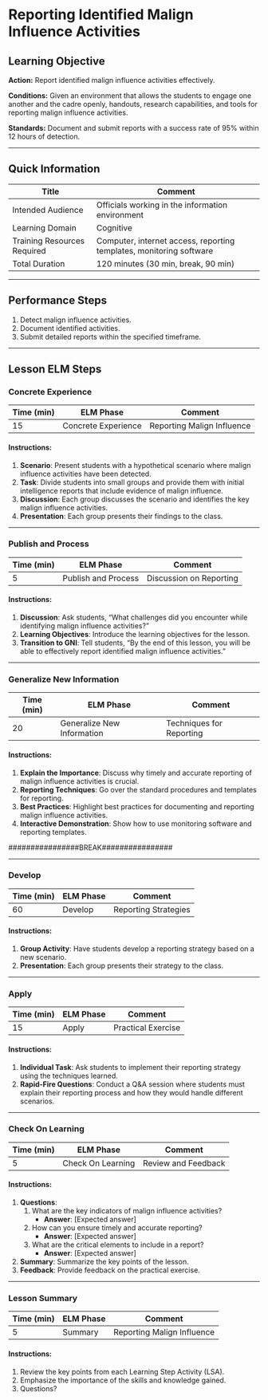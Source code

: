 # Reporting Identified Malign Influence Activities

## Learning Objective
**Action:** Report identified malign influence activities effectively.

**Conditions:** 
Given an environment that allows the students to engage one another and the cadre openly, handouts, research capabilities, and tools for reporting malign influence activities.

**Standards:** 
Document and submit reports with a success rate of 95% within 12 hours of detection.

---

## Quick Information
| Title                       | Comment                                       |
| --------------------------- | --------------------------------------------- |
| Intended Audience           | Officials working in the information environment |
| Learning Domain             | Cognitive                                     |
| Training Resources Required | Computer, internet access, reporting templates, monitoring software |
| Total Duration              | 120 minutes (30 min, break, 90 min)           |

---

## Performance Steps
1. Detect malign influence activities.
2. Document identified activities.
3. Submit detailed reports within the specified timeframe.

---

## Lesson ELM Steps

### Concrete Experience
| Time (min) | ELM Phase            | Comment                     |
| ---------- | -------------------- | --------------------------- |
| 15         | Concrete Experience  | Reporting Malign Influence  |

#### Instructions:
1. **Scenario**: Present students with a hypothetical scenario where malign influence activities have been detected.
2. **Task**: Divide students into small groups and provide them with initial intelligence reports that include evidence of malign influence.
3. **Discussion**: Each group discusses the scenario and identifies the key malign influence activities.
4. **Presentation**: Each group presents their findings to the class.

---

### Publish and Process
| Time (min) | ELM Phase            | Comment                     |
| ---------- | -------------------- | --------------------------- |
| 5          | Publish and Process  | Discussion on Reporting     |

#### Instructions:
1. **Discussion**: Ask students, “What challenges did you encounter while identifying malign influence activities?”
2. **Learning Objectives**: Introduce the learning objectives for the lesson.
3. **Transition to GNI**: Tell students, “By the end of this lesson, you will be able to effectively report identified malign influence activities.”

---

### Generalize New Information
| Time (min) | ELM Phase            | Comment                     |
| ---------- | -------------------- | --------------------------- |
| 20         | Generalize New Information | Techniques for Reporting |

#### Instructions:
1. **Explain the Importance**: Discuss why timely and accurate reporting of malign influence activities is crucial.
2. **Reporting Techniques**: Go over the standard procedures and templates for reporting.
3. **Best Practices**: Highlight best practices for documenting and reporting malign influence activities.
4. **Interactive Demonstration**: Show how to use monitoring software and reporting templates.

################BREAK################

---

### Develop
| Time (min) | ELM Phase            | Comment                     |
| ---------- | -------------------- | --------------------------- |
| 60         | Develop              | Reporting Strategies        |

#### Instructions:
1. **Group Activity**: Have students develop a reporting strategy based on a new scenario.
2. **Presentation**: Each group presents their strategy to the class.

---

### Apply
| Time (min) | ELM Phase            | Comment                     |
| ---------- | -------------------- | --------------------------- |
| 15         | Apply                | Practical Exercise          |

#### Instructions:
1. **Individual Task**: Ask students to implement their reporting strategy using the techniques learned.
2. **Rapid-Fire Questions**: Conduct a Q&A session where students must explain their reporting process and how they would handle different scenarios.

---

### Check On Learning
| Time (min) | ELM Phase            | Comment                     |
| ---------- | -------------------- | --------------------------- |
| 5          | Check On Learning    | Review and Feedback         |

#### Instructions:
1. **Questions**:
    1. What are the key indicators of malign influence activities?
        - **Answer**: [Expected answer]
    2. How can you ensure timely and accurate reporting?
        - **Answer**: [Expected answer]
    3. What are the critical elements to include in a report?
        - **Answer**: [Expected answer]
2. **Summary**: Summarize the key points of the lesson.
3. **Feedback**: Provide feedback on the practical exercise.

---

### Lesson Summary
| Time (min) | ELM Phase            | Comment                     |
| ---------- | -------------------- | --------------------------- |
| 5          | Summary              | Reporting Malign Influence  |

#### Instructions:
1. Review the key points from each Learning Step Activity (LSA).
2. Emphasize the importance of the skills and knowledge gained.
3. Questions?
